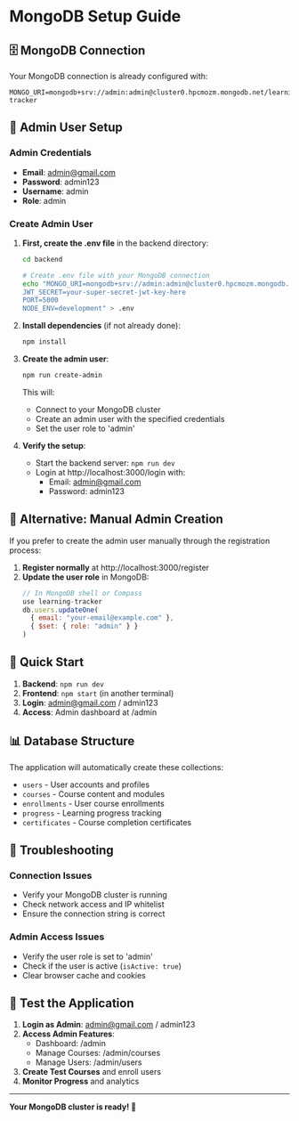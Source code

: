 # MongoDB Setup Guide

## 🗄️ MongoDB Connection

Your MongoDB connection is already configured with:
```
MONGO_URI=mongodb+srv://admin:admin@cluster0.hpcmozm.mongodb.net/learning-tracker
```

## 👑 Admin User Setup

### Admin Credentials
- **Email**: admin@gmail.com
- **Password**: admin123
- **Username**: admin
- **Role**: admin

### Create Admin User

1. **First, create the .env file** in the backend directory:
   ```bash
   cd backend
   
   # Create .env file with your MongoDB connection
   echo "MONGO_URI=mongodb+srv://admin:admin@cluster0.hpcmozm.mongodb.net/learning-tracker
   JWT_SECRET=your-super-secret-jwt-key-here
   PORT=5000
   NODE_ENV=development" > .env
   ```

2. **Install dependencies** (if not already done):
   ```bash
   npm install
   ```

3. **Create the admin user**:
   ```bash
   npm run create-admin
   ```

   This will:
   - Connect to your MongoDB cluster
   - Create an admin user with the specified credentials
   - Set the user role to 'admin'

4. **Verify the setup**:
   - Start the backend server: `npm run dev`
   - Login at http://localhost:3000/login with:
     - Email: admin@gmail.com
     - Password: admin123

## 🔐 Alternative: Manual Admin Creation

If you prefer to create the admin user manually through the registration process:

1. **Register normally** at http://localhost:3000/register
2. **Update the user role** in MongoDB:
   ```javascript
   // In MongoDB shell or Compass
   use learning-tracker
   db.users.updateOne(
     { email: "your-email@example.com" },
     { $set: { role: "admin" } }
   )
   ```

## 🚀 Quick Start

1. **Backend**: `npm run dev`
2. **Frontend**: `npm start` (in another terminal)
3. **Login**: admin@gmail.com / admin123
4. **Access**: Admin dashboard at /admin

## 📊 Database Structure

The application will automatically create these collections:
- `users` - User accounts and profiles
- `courses` - Course content and modules
- `enrollments` - User course enrollments
- `progress` - Learning progress tracking
- `certificates` - Course completion certificates

## 🔧 Troubleshooting

### Connection Issues
- Verify your MongoDB cluster is running
- Check network access and IP whitelist
- Ensure the connection string is correct

### Admin Access Issues
- Verify the user role is set to 'admin'
- Check if the user is active (`isActive: true`)
- Clear browser cache and cookies

## 📱 Test the Application

1. **Login as Admin**: admin@gmail.com / admin123
2. **Access Admin Features**:
   - Dashboard: /admin
   - Manage Courses: /admin/courses
   - Manage Users: /admin/users
3. **Create Test Courses** and enroll users
4. **Monitor Progress** and analytics

---

**Your MongoDB cluster is ready! 🎉**
